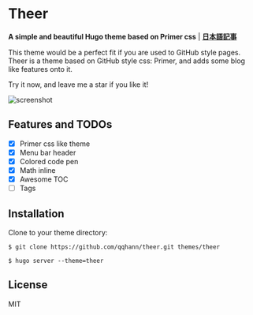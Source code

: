 # Theer

**A simple and beautiful Hugo theme based on Primer css** | **[日本語記事](https://qqhann.info/blog/theer-stroy/)**

This theme would be a perfect fit if you are used to GitHub style pages.  
Theer is a theme based on GitHub style css: Primer, and adds some blog like features onto it.

Try it now, and leave me a star if you like it!

![screenshot](https://github.com/qqhann/theer/blob/master/images/screenshot.png)

## Features and TODOs
- [x] Primer css like theme
- [x] Menu bar header
- [x] Colored code pen
- [x] Math inline
- [x] Awesome TOC
- [ ] Tags

## Installation
Clone to your theme directory:
```terminal
$ git clone https://github.com/qqhann/theer.git themes/theer

$ hugo server --theme=theer
```

## License
MIT
